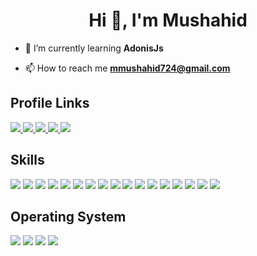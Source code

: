 <h1 align="center">Hi 👋, I'm Mushahid</h1>

- 🌱 I’m currently learning **AdonisJs**

- 📫 How to reach me **mmushahid724@gmail.com**


<h2> Profile Links </h2>

<a href="https://www.facebook.com/muhammad.mushahid.507/" target="_blank"> <img src="https://img.shields.io/badge/Facebook-1877F2?style=for-the-badge&logo=facebook&logoColor=white" > </a><a href="https://www.linkedin.com/in/md-mushahid-031421233/" target="_blank"> <img src="https://img.shields.io/badge/LinkedIn-0077B5?style=for-the-badge&logo=linkedin&logoColor=white" > </a><a href="https://github.com/md-mushahid" target="_blank"> <img src="https://img.shields.io/badge/GitHub-100000?style=for-the-badge&logo=github&logoColor=white" > </a><a href="https://codeforces.com/profile/mushahid"> <img src="https://img.shields.io/badge/Codeforces-445f9d?style=for-the-badge&logo=Codeforces&logoColor=white"> </a><a href="https://www.codechef.com/users/mushahid724"> <img src="https://img.shields.io/badge/CodeChef-%23964B00.svg?style=for-the-badge&logo=CodeChef&logoColor=white"> </a>

<h2> Skills </h2>
<span> 
  <img src="https://img.shields.io/badge/C%2B%2B-00599C?style=for-the-badge&logo=c%2B%2B&logoColor=white">
  <img src="https://img.shields.io/badge/C-00599C?style=for-the-badge&logo=c&logoColor=white">
  <img src="https://img.shields.io/badge/Python-3776AB?style=for-the-badge&logo=python&logoColor=white">
  <img src="https://img.shields.io/badge/JavaScript-F7DF1E?style=for-the-badge&logo=javascript&logoColor=black">
  <img src="https://img.shields.io/badge/TypeScript-007ACC?style=for-the-badge&logo=typescript&logoColor=white">
  <img src="https://img.shields.io/badge/React-20232A?style=for-the-badge&logo=react&logoColor=61DAFB">
  <img src="https://img.shields.io/badge/AdonisJS-5A45FF.svg?style=for-the-badge&logo=AdonisJS&logoColor=white">
  <img src="https://img.shields.io/badge/PHP-777BB4?style=for-the-badge&logo=php&logoColor=white">
  <img src="https://img.shields.io/badge/Laravel-FF2D20?style=for-the-badge&logo=laravel&logoColor=white">
  <img src="https://img.shields.io/badge/MySQL-00000F?style=for-the-badge&logo=mysql&logoColor=white">
  <img src="https://img.shields.io/badge/Git-F05032?style=for-the-badge&logo=git&logoColor=white">
  <img src="https://img.shields.io/badge/Postman-FF6C37?style=for-the-badge&logo=Postman&logoColor=white">
  <img src="https://img.shields.io/badge/Xampp-F37623?style=for-the-badge&logo=xampp&logoColor=white">
  <img src="https://img.shields.io/badge/json-5E5C5C?style=for-the-badge&logo=json&logoColor=white">
  <img src="https://img.shields.io/badge/HTML-239120?style=for-the-badge&logo=html5&logoColor=white">
  <img src="https://img.shields.io/badge/CSS-239120?&style=for-the-badge&logo=css3&logoColor=white">
  <img src="https://img.shields.io/badge/Bootstrap-563D7C?style=for-the-badge&logo=bootstrap&logoColor=white">
</span>
<h2>  Operating System </h2>
<span>
  <img src="https://img.shields.io/badge/Linux-FCC624?style=for-the-badge&logo=linux&logoColor=black">
  <img src="https://img.shields.io/badge/Ubuntu-E95420?style=for-the-badge&logo=ubuntu&logoColor=white">
  <img src="https://img.shields.io/badge/Windows-0078D6?style=for-the-badge&logo=windows&logoColor=white">
  <img src="https://img.shields.io/badge/Android-3DDC84?style=for-the-badge&logo=android&logoColor=white">
</span>


